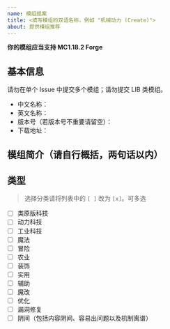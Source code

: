 ```yaml
---
name: 模组提案
title: <填写模组的双语名称，例如 "机械动力 (Create)">
about: 提供模组推荐
---
```


**你的模组应当支持 MC1.18.2 Forge**

## 基本信息

请勿在单个 Issue 中提交多个模组；请勿提交 LIB 类模组。

- 中文名称：
- 英文名称：
- 版本号（若版本号不重要请留空）：
- 下载地址：

## 模组简介（请自行概括，两句话以内）

## 类型

> 选择分类请将列表中的 `[ ]` 改为 `[x]`。可多选

- [ ] 类原版科技
- [ ] 动力科技
- [ ] 工业科技
- [ ] 魔法
- [ ] 冒险
- [ ] 农业
- [ ] 装饰
- [ ] 实用
- [ ] 辅助
- [ ] 魔改
- [ ] 优化
- [ ] 漏洞修复
- [ ] 阴间（包括内容阴间、容易出问题以及机制离谱）
